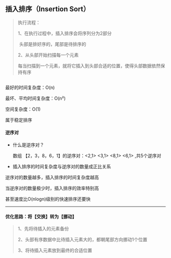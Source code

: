 ## 插入排序（Insertion Sort）





>执行流程：
>
>1、在执行过程中，插入排序会将序列分为2部分
>
>​	头部是排好序的，尾部是待排序的
>
>2、从头部开始扫描每一个元素
>
>​	每当扫描到一个元素，就将它插入到头部合适的位置，使得头部数据依然保持有序



```

```



最好的时间复杂度：O(n)

最坏、平均时间复杂度：O(n²)

空间复杂度：O(1)

属于稳定排序



#### 逆序对

- 什么是逆序对？

  数组 【2，3，8，6，1】的逆序对：<2,1> <3,1> <8,1>  <6,1>  ,共5个逆序对



-  插入排序的时间复杂度与逆序对的数量成正比关系

  逆序对的数量越多，插入排序的时间复杂度越高



当逆序对的数量极少时，插入排序的效率特别高

甚至速度比O(nlogn)级别的快速排序还要快



-----

#### 优化思路：将【交换】转为【挪动】

>1、先将待插入的元素备份
>
>2、头部有序数据中比待插入元素大的，都朝尾部方向挪动1个位置
>
>3、将待插入元素放到最终的合适位置







